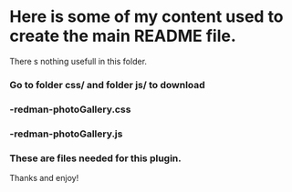 <h1>Here is some of my content used to create the main README file.</h1>

There s nothing usefull in this folder. 

<h3>Go to folder css/ and folder js/ to download<h3> <h3>-redman-photoGallery.css</h3> <h3>-redman-photoGallery.js</h3> <h3>These are files needed for this plugin.</h3>

Thanks and enjoy! 

